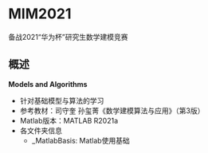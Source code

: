 # MIM2021
 备战2021“华为杯”研究生数学建模竞赛

## 概述

**Models and Algorithms**

- 针对基础模型与算法的学习
- 参考教材：司守奎 孙玺菁《数学建模算法与应用》（第3版）
- Matlab版本：MATLAB R2021a
- 各文件夹信息
  - _MatlabBasis: Matlab使用基础

